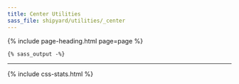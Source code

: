 ```yaml
---
title: Center Utilities
sass_file: shipyard/utilities/_center
---
```


{% include page-heading.html page=page %}

```css
{% sass_output -%}
```

---

{% include css-stats.html %}
